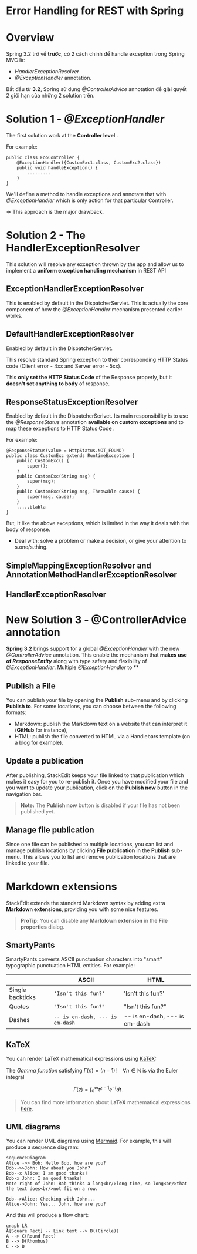 # Error Handling for REST with Spring

# Overview
Spring 3.2 trở về **trước**, có 2 cách chính để handle exception trong Spring MVC là:
* *HandlerExceptionResolver*
* *@ExceptionHandler* annotation.

Bắt đầu từ **3.2**, Spring sử dụng *@ControllerAdvice* annotation để giải quyết 2 giới hạn của những 2 solution trên.


# Solution 1 - *@ExceptionHandler*
The first solution work at the **Controller level** .

For example:

    public class FooController {
	    @ExceptionHandler({CustomExc1.class, CustomExc2.class})
	    public void handleException() {
		    .........
	    }
    }

We'll define a method to handle exceptions and annotate that with *@ExceptionHandler* which is only action for that particular Controller.

=> This approach is the major drawback.

# Solution 2 - The HandlerExceptionResolver
This solution will resolve any exception thrown by the app and allow us to implement a **uniform exception handling mechanism** in REST API

## ExceptionHandlerExceptionResolver
This is enabled by default in the DispatcherServlet. This is actually the core component of how the *@ExceptionHandler* mechanism presented earlier works. 
## DefaultHandlerExceptionResolver
Enabled by default in the DispatcherServlet.

This resolve standard Spring exception to their corresponding HTTP Status code (Client error - 4xx and Server error - 5xx).

This **only set the HTTP Status Code** of the Response properly, but it **doesn't set anything to body** of response.

## ResponseStatusExceptionResolver
Enabled by default in the DispatcherSerlvet. 
Its main responsibility is to use the *@ResponseStatus* annotation **available on custom exceptions** and to map these exceptions to HTTP Status Code .

For example:

    @ResponseStatus(value = HttpStatus.NOT_FOUND)
    public class CustomExc extends RuntimeException {
	    public CustomExc() {
		    super();
	    }
	    public CustomExc(String msg) {
		    super(msg);
	    }
	    public CustomExc(String msg, Throwable cause) {
		    super(msg, cause);
	    }
	    .....blabla
    }

But, It like the above exceptions, which is limited in the way it deals with the body of response.
* Deal with: solve a problem or make a decision, or give your attention to s.one/s.thing.

## SimpleMappingExceptionResolver and AnnotationMethodHandlerExceptionResolver


## HandlerExceptionResolver


# New Solution 3 - @ControllerAdvice annotation

**Spring 3.2** brings support for a  global *@ExceptionHandler* with the new *@ControllerAdvice* annotation. This enable the mechanism that **makes use of *ResponseEntity*** along with type safety and flexibility of *@ExceptionHandler*.
Multiple *@ExceptionHandler* to **

## Publish a File

You can publish your file by opening the **Publish** sub-menu and by clicking **Publish to**. For some locations, you can choose between the following formats:

- Markdown: publish the Markdown text on a website that can interpret it (**GitHub** for instance),
- HTML: publish the file converted to HTML via a Handlebars template (on a blog for example).

## Update a publication

After publishing, StackEdit keeps your file linked to that publication which makes it easy for you to re-publish it. Once you have modified your file and you want to update your publication, click on the **Publish now** button in the navigation bar.

> **Note:** The **Publish now** button is disabled if your file has not been published yet.

## Manage file publication

Since one file can be published to multiple locations, you can list and manage publish locations by clicking **File publication** in the **Publish** sub-menu. This allows you to list and remove publication locations that are linked to your file.


# Markdown extensions

StackEdit extends the standard Markdown syntax by adding extra **Markdown extensions**, providing you with some nice features.

> **ProTip:** You can disable any **Markdown extension** in the **File properties** dialog.


## SmartyPants

SmartyPants converts ASCII punctuation characters into "smart" typographic punctuation HTML entities. For example:

|                |ASCII                          |HTML                         |
|----------------|-------------------------------|-----------------------------|
|Single backticks|`'Isn't this fun?'`            |'Isn't this fun?'            |
|Quotes          |`"Isn't this fun?"`            |"Isn't this fun?"            |
|Dashes          |`-- is en-dash, --- is em-dash`|-- is en-dash, --- is em-dash|


## KaTeX

You can render LaTeX mathematical expressions using [KaTeX](https://khan.github.io/KaTeX/):

The *Gamma function* satisfying $\Gamma(n) = (n-1)!\quad\forall n\in\mathbb N$ is via the Euler integral

$$
\Gamma(z) = \int_0^\infty t^{z-1}e^{-t}dt\,.
$$

> You can find more information about **LaTeX** mathematical expressions [here](http://meta.math.stackexchange.com/questions/5020/mathjax-basic-tutorial-and-quick-reference).


## UML diagrams

You can render UML diagrams using [Mermaid](https://mermaidjs.github.io/). For example, this will produce a sequence diagram:

```mermaid
sequenceDiagram
Alice ->> Bob: Hello Bob, how are you?
Bob-->>John: How about you John?
Bob--x Alice: I am good thanks!
Bob-x John: I am good thanks!
Note right of John: Bob thinks a long<br/>long time, so long<br/>that the text does<br/>not fit on a row.

Bob-->Alice: Checking with John...
Alice->John: Yes... John, how are you?
```

And this will produce a flow chart:

```mermaid
graph LR
A[Square Rect] -- Link text --> B((Circle))
A --> C(Round Rect)
B --> D{Rhombus}
C --> D
```
<!--stackedit_data:
eyJoaXN0b3J5IjpbLTE3MDIxNzc2NzEsMTQyNTA3OTMxMSwtMT
A4MDQ0MzI4OSwyNTA4MzY2OTYsOTIxMzcyNTUwLC0xOTM1MjQ2
MzM0XX0=
-->